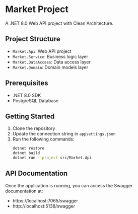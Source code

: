 # Market Project

A .NET 8.0 Web API project with Clean Architecture.

## Project Structure

- `Market.Api`: Web API project
- `Market.Service`: Business logic layer
- `Market.DataAccess`: Data access layer
- `Market.Domain`: Domain models layer

## Prerequisites

- .NET 8.0 SDK
- PostgreSQL Database

## Getting Started

1. Clone the repository
2. Update the connection string in `appsettings.json`
3. Run the following commands:
   ```bash
   dotnet restore
   dotnet build
   dotnet run --project src/Market.Api
   ```

## API Documentation

Once the application is running, you can access the Swagger documentation at:
- https://localhost:7065/swagger
- http://localhost:5138/swagger
